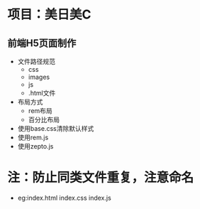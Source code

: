 # 项目：美日美C
## 前端H5页面制作

* 文件路径规范
   * css
   * images 
   * js 
   * .html文件 
* 布局方式
   * rem布局
   * 百分比布局
* 使用base.css清除默认样式
* 使用rem.js
* 使用zepto.js
# 注：防止同类文件重复，注意命名
   * eg:index.html  index.css index.js